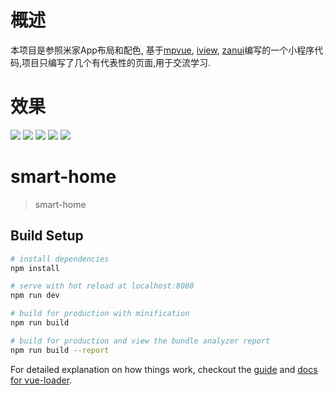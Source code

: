 # 概述
  本项目是参照米家App布局和配色, 基于[mpvue](http://mpvue.com/), [iview](https://weapp.iviewui.com/), [zanui](https://www.youzanyun.com/zanui)编写的一个小程序代码,项目只编写了几个有代表性的页面,用于交流学习.

# 效果
  ![](https://github.com/tustman/smart-home/blob/master/screenshot/001.jpg) ![](https://github.com/tustman/smart-home/blob/master/screenshot/003.jpg)
  ![](https://github.com/tustman/smart-home/blob/master/screenshot/004.png) ![](https://github.com/tustman/smart-home/blob/master/screenshot/002.png)
  ![](https://github.com/tustman/smart-home/blob/master/screenshot/005.png)


# smart-home

> smart-home

## Build Setup

``` bash
# install dependencies
npm install

# serve with hot reload at localhost:8080
npm run dev

# build for production with minification
npm run build

# build for production and view the bundle analyzer report
npm run build --report
```

For detailed explanation on how things work, checkout the [guide](http://vuejs-templates.github.io/webpack/) and [docs for vue-loader](http://vuejs.github.io/vue-loader).
